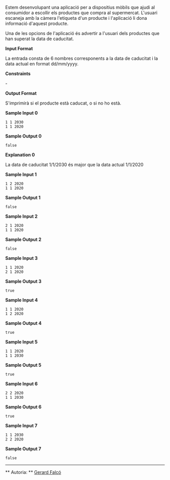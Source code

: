 Estem desenvolupant una aplicació per a dispositius mòbils que ajudi al
consumidor a escollir els productes que compra al supermercat. L'usuari
escaneja amb la càmera l'etiqueta d'un producte i l'aplicació li dona
informació d'aquest producte.

Una de les opcions de l'aplicació és advertir a l'usuari dels productes
que han superat la data de caducitat.

**Input Format**

La entrada consta de 6 nombres corresponents a la data de caducitat i la
data actual en format dd/mm/yyyy.

**Constraints**

\-

**Output Format**

S'imprimirà  si el producte està caducat, o  si no ho està.

**Sample Input 0**

    1 1 2030
    1 1 2020

**Sample Output 0**

    false

**Explanation 0**

La data de caducitat 1/1/2030 és major que la data actual 1/1/2020

**Sample Input 1**

    1 2 2020
    1 1 2020

**Sample Output 1**

    false

**Sample Input 2**

    2 1 2020
    1 1 2020

**Sample Output 2**

    false

**Sample Input 3**

    1 1 2020
    2 1 2020

**Sample Output 3**

    true

**Sample Input 4**

    1 1 2020
    1 2 2020

**Sample Output 4**

    true

**Sample Input 5**

    1 1 2020
    1 1 2030

**Sample Output 5**

    true

**Sample Input 6**

    2 2 2020
    1 1 2030

**Sample Output 6**

    true

**Sample Input 7**

    1 1 2030
    2 2 2020

**Sample Output 7**

    false

----------

** Autoria: **
[Gerard Falcó](https://github.com/gerardfp)
